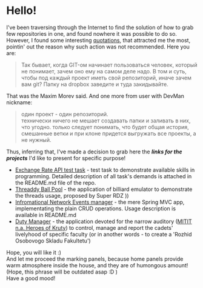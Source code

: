 # Hello!
I've been traversing through the Internet to find the solution of how to grab few repositories in one, and found nowhere it was possible to do so.
However, I found some interesting [quotations](https://qna.habr.com/q/834127), that attracted me the most, pointin' out the reason why such action was not recommended. Here you are:
> Так бывает, когда GIT-ом начинает пользоваться человек, который не понимает, зачем оно ему на самом деле надо.
В том и суть, чтобы под каждый проект иметь свой репозиторий, иначе зачем вам git? Папку на dropbox заведите и туда закидывайте.

That was the Maxim Morev said. And one more from user with DevMan nickname:
> один проект - один репозиторий.<br/>
технически ничего не мешает создавать папки и заливать в них, что угодно.
только следует понимать, что будет общая история, смешанные ветки и при клоне придется выгружать все проекты, а не нужный. 

Thus, inferring that, I've made a decision to grab here the ***links for the projects*** I'd like to present for specific purpose!

- [Exchange Rate API test task](https://github.com/dobroleks94/overonix_test_task) - test task to demonstrate available skills in programming. Detailed description of all task's demands is attached in the README.md file of the repo.
- [Threaddy Ball Pool](https://github.com/dobroleks94/threaddy-ball-pool) - the application of billiard emulator to demonstrate the threads usage, proposed by Super RDZ ))
- [Infromational Network Events manager](https://github.com/dobroleks94/informational-network-event_manager) - the mere Spring MVC app, implementating the plain CRUD operations. Usage description is available in README.md
- [Duty Manager](https://github.com/dobroleks94/DutyManager) - the application devoted for the narrow auditory ([MITIT n.a. Heroes of Kruty](http://www.viti.edu.ua/)) to control, manage and report the cadets' livelyhood of specific faculty (or in another words - to create a 'Rozhid Osobovogo Skladu Fakultetu')

Hope, you will like it :) <br/>
And let me proceed the marking panels, because home panels provide warm atmosphere inside the house, and they are of humongous amount! (Hope, this phrase will be outdated asap :D ) <br/>
Have a good mood!
